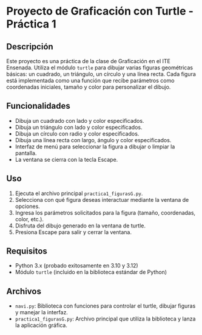 # Proyecto de Graficación con Turtle - Práctica 1

## Descripción

Este proyecto es una práctica de la clase de Graficación en el ITE Ensenada. Utiliza el módulo `turtle` para dibujar varias figuras geométricas básicas: un cuadrado, un triángulo, un círculo y una línea recta. Cada figura está implementada como una función que recibe parámetros como coordenadas iniciales, tamaño y color para personalizar el dibujo.

## Funcionalidades

- Dibuja un cuadrado con lado y color especificados.
- Dibuja un triángulo con lado y color especificados.
- Dibuja un círculo con radio y color especificados.
- Dibuja una línea recta con largo, ángulo y color especificados.
- Interfaz de menú para seleccionar la figura a dibujar o limpiar la pantalla.
- La ventana se cierra con la tecla Escape.

## Uso

1. Ejecuta el archivo principal `practica1_figurasG.py`.
2. Selecciona con qué figura deseas interactuar mediante la ventana de opciones.
3. Ingresa los parámetros solicitados para la figura (tamaño, coordenadas, color, etc.).
4. Disfruta del dibujo generado en la ventana de turtle.
5. Presiona Escape para salir y cerrar la ventana.

## Requisitos

- Python 3.x (probado exitosamente en 3.10 y 3.12)
- Módulo `turtle` (incluido en la biblioteca estándar de Python)

## Archivos

- `navi.py`: Biblioteca con funciones para controlar el turtle, dibujar figuras y manejar la interfaz.
- `practica1_figurasG.py`: Archivo principal que utiliza la biblioteca y lanza la aplicación gráfica.
